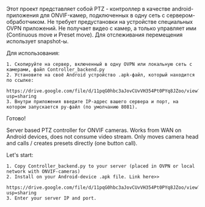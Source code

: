 Этот проект представляет собой PTZ - контроллер в качестве android-приложения для ONVIF-камер, подключенных в одну сеть с сервером-обработчиком. Не требует предустановки на устройстве специальных OVPN приложений. Не получает видео с камер, а только управляет ими (Continuous move и Preset move). Для отслеживания перемещения использует snapshot-ы. 

Для использования:

    1. Скопируйте на сервер, включенный в одну OVPN или локальную сеть с камерами, файл Controller_backend.py
    2. Установите на своё Android устройство .apk-файл, который находится по ссылке:
        https://drive.google.com/file/d/11pqG0hbc3aJovCUvVH354Pt0PYq8JZoo/view?usp=sharing
    3. Внутри приложения введите IP-адрес вашего сервера и порт, на котором запускается py-файл (по умолчанию 8081).
    
Готово!


Server based PTZ controller for ONVIF cameras. Works from WAN on Android devices, does not consume video stream. Only moves camera head and calls / creates presets directly (one button call).

Let's start:

    1. Copy Controller_backend.py to your server (placed in OVPN or local network with ONVIF-cameras)
    2. Install on your Android-device .apk file. Link here>>
            https://drive.google.com/file/d/11pqG0hbc3aJovCUvVH354Pt0PYq8JZoo/view?usp=sharing
    3. Enter your server IP and port.
    
    
